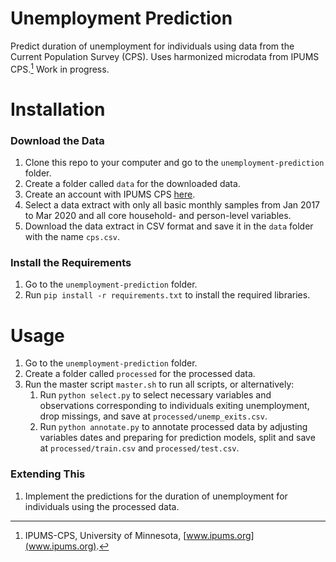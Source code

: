# Unemployment Prediction
Predict duration of unemployment for individuals using data from the Current Population Survey (CPS). Uses harmonized microdata from IPUMS CPS.[^1] Work in progress.

# Installation

### Download the Data

1. Clone this repo to your computer and go to the `unemployment-prediction` folder.
2. Create a folder called `data` for the downloaded data.
3. Create an account with IPUMS CPS [here](https://cps.ipums.org/cps/).
4. Select a data extract with only all basic monthly samples from Jan 2017 to Mar 2020 and all core household- and person-level variables. 
5. Download the data extract in CSV format and save it in the `data` folder with the name `cps.csv`.

### Install the Requirements

1. Go to the `unemployment-prediction` folder.
2. Run `pip install -r requirements.txt` to install the required libraries.

# Usage
1. Go to the `unemployment-prediction` folder.
2. Create a folder called `processed` for the processed data.
3. Run the master script `master.sh` to run all scripts, or alternatively:
	1. Run `python select.py` to select necessary variables and observations corresponding to individuals exiting unemployment, drop missings, and save at `processed/unemp_exits.csv`.
	2. Run `python annotate.py` to annotate processed data by adjusting variables dates and preparing for prediction models, split and save at `processed/train.csv` and `processed/test.csv`.

### Extending This
1. Implement the predictions for the duration of unemployment for individuals using the processed data.

[^1]: IPUMS-CPS, University of Minnesota, [www.ipums.org](www.ipums.org).